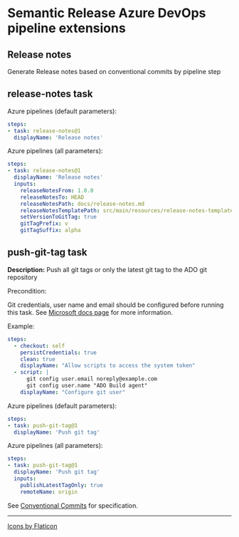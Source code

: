 # Semantic Release Azure DevOps pipeline extensions

## Release notes

Generate Release notes based on conventional commits by pipeline step

## release-notes task

Azure pipelines (default parameters):
```yaml
steps:
- task: release-notes@1
  displayName: 'Release notes'
```

Azure pipelines (all parameters):
```yaml
steps:
- task: release-notes@1
  displayName: 'Release notes'
  inputs:
    releaseNotesFrom: 1.0.0
    releaseNotesTo: HEAD
    releaseNotesPath: docs/release-notes.md 
    releaseNotesTemplatePath: src/main/resources/release-notes-template.md
    setVersionToGitTag: true
    gitTagPrefix: v
    gitTagSuffix: alpha
```

## push-git-tag task

**Description:** Push all git tags or only the latest git tag to the ADO git repository

Precondition:

Git credentials, user name and email should be configured before running this task.
See [Microsoft docs page](https://docs.microsoft.com/en-us/azure/devops/pipelines/scripts/git-commands?view=azure-devops&tabs=yaml/) for more information.

Example:
```yaml
steps:
  - checkout: self
    persistCredentials: true
    clean: true
    displayName: "Allow scripts to access the system token"
  - script: |
      git config user.email noreply@example.com
      git config user.name "ADO Build agent"
    displayName: "Configure git user"
```

Azure pipelines (default parameters):
```yaml
steps:
- task: push-git-tag@1
  displayName: 'Push git tag'
```

Azure pipelines (all parameters):
```yaml
steps:
- task: push-git-tag@1
  displayName: 'Push git tag'
  inputs:
    publishLatestTagOnly: true
    remoteName: origin
``` 

See [Conventional Commits](https://www.conventionalcommits.org/en/v1.0.0/) for specification.

---
[Icons by Flaticon](https://www.flaticon.com/free-icons/)
